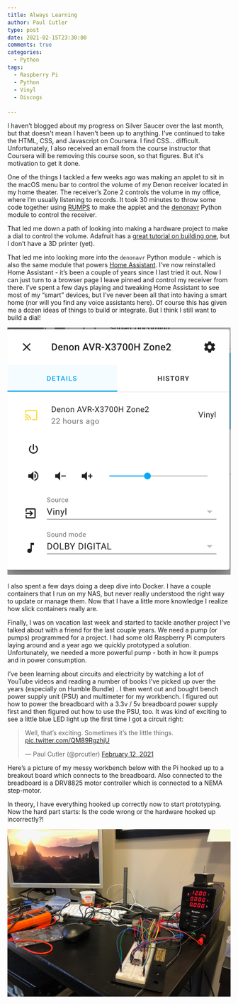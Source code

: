 ```yaml
---
title: Always Learning
author: Paul Cutler 
type: post 
date: 2021-02-15T23:30:00 
comments: true
categories:
  - Python
tags:
  - Raspberry Pi
  - Python
  - Vinyl
  - Discogs

---
```

I haven’t blogged about my progress on Silver Saucer over the last month, but that doesn't mean I haven't been up to 
anything. I’ve continued to take the HTML, CSS, and Javascript on Coursera. I find CSS... difficult. Unfortunately, I 
also received an email from the course instructor that Coursera will be removing this course soon, so that figures. 
But it's motivation to get it done.

One of the things I tackled a few weeks ago was making an applet to sit in the macOS menu bar to control the volume of
my Denon receiver located in my home theater. The receiver’s Zone 2 controls the volume in my office, where I’m usually
listening to records. It took 30 minutes to throw some code together using [RUMPS](https://github.com/jaredks/rumps)
 to make the applet and the [denonavr](https://github.com/scarface-4711/denonavr) Python module to control the receiver.

That led me down a path of looking into making a hardware project to make a dial to control the volume. Adafruit has
a [great tutorial on building one](https://learn.adafruit.com/media-dial/overview), but I don’t have a 3D printer (yet).

That led me into looking more into the `denonavr` Python module - which is also the same module that
powers [Home Assistant](https://www.home-assistant.io/). I’ve now reinstalled Home Assistant - it’s been a couple of
years since I last tried it out. Now I can just turn to a browser page I leave pinned and control my receiver from
there. I’ve spent a few days playing and tweaking Home Assistant to see most of my “smart” devices, but I’ve never been
all that into having a smart home (nor will you find any voice assistants here). Of course this has given me a dozen
ideas of things to build or integrate. But I think I still want to build a dial!

![Denon Control in Home Assistant](ha-denon.png)

I also spent a few days doing a deep dive into Docker. I have a couple containers that I run on my NAS, but never really
understood the right way to update or manage them. Now that I have a little more knowledge I realize how slick
containers really are.

Finally, I was on vacation last week and started to tackle another project I’ve talked about with a friend for the last
couple years. We need a pump (or pumps) programmed for a project. I had some old Raspberry Pi computers laying around
and a year ago we quickly prototyped a solution. Unfortunately, we needed a more powerful pump - both in how it pumps
and in power consumption.

I’ve been learning about circuits and electricity by watching a lot of YouTube videos and reading a number of books I’ve
picked up over the years (especially on Humble Bundle) . I then went out and bought bench power supply unit (PSU) and
multimeter for my workbench. I figured out how to power the breadboard with a 3.3v / 5v breadboard power supply first
and then figured out how to use the PSU, too. It was kind of exciting to see a little blue LED light up the first time I
got a circuit right:

<blockquote class=“twitter-tweet”><p lang=“en” dir=“ltr”>Well, that’s exciting. Sometimes it’s the little things. <a href=“https://t.co/QM89RgzhjU”>pic.twitter.com/QM89RgzhjU</a></p>&mdash; Paul Cutler (@prcutler) <a href=“https://twitter.com/prcutler/status/1360236673628397576?ref_src=twsrc%5Etfw”>February 12, 2021</a></blockquote> <script async src=“https://platform.twitter.com/widgets.js” charset=“utf-8”></script> 

Here’s a picture of my messy workbench below with the Pi hooked up to a breakout board which connects to the breadboard.
Also connected to the breadboard is a DRV8825 motor controller which is connected to a NEMA step-motor.

In theory, I have everything hooked up correctly now to start prototyping. Now the hard part starts:  Is the code wrong
or the hardware hooked up incorrectly?!

![My workbench](workbench.png)
